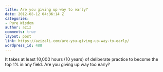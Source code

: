 ```yaml
---
title: Are you giving up way to early?
date: 2012-08-12 04:36:14 Z
categories:
- Pure Wisdom
author: aziz
comments: true
layout: post
link: https://azizali.com/are-you-giving-up-way-to-early/
wordpress_id: 488
---
```


It takes at least 10,000 hours (10 years) of deliberate practice to become the top 1% in any field. Are you giving up way too early?
